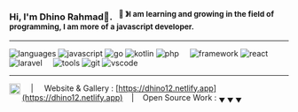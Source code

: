 ### Hi, I'm Dhino Rahmad👋. &nbsp;&nbsp;<sup>👾 &#12299;I am learning and growing in the field of programming, I am more of a javascript developer.</sup>

----

![languages](https://img.shields.io/static/v1?label=&message=languages:&color=111&style=flat-square)
![javascript](https://img.shields.io/static/v1?logo=javascript&label=&message=javascript&color=36465D&logoColor=AAA&style=flat-square&link=)
![go](https://img.shields.io/static/v1?logo=go&label=&message=golang&color=36465D&logoColor=AAA&style=flat-square)
![kotlin](https://img.shields.io/static/v1?logo=kotlin&label=&message=kotlin&color=36465D&logoColor=AAA&style=flat-square)
![php](https://img.shields.io/static/v1?logo=php&label=&message=php&color=36465D&logoColor=AAA&style=flat-square)
&nbsp;&nbsp;&nbsp;
![framework](https://img.shields.io/static/v1?label=&message=framework:&color=111&style=flat-square)
![react](https://img.shields.io/static/v1?logo=react&label=&message=react&color=36465D&logoColor=AAA&style=flat-square)
![laravel](https://img.shields.io/static/v1?logo=laravel&label=&message=laravel&color=36465D&logoColor=AAA&style=flat-square)
&nbsp;&nbsp;&nbsp;
![tools](https://img.shields.io/static/v1?label=&message=tools:&color=111&style=flat-square)
![git](https://img.shields.io/static/v1?logo=git&label=&message=git&color=36465D&logoColor=FF0000&style=flat-square)
![vscode](https://img.shields.io/static/v1?logo=visual-studio-code&label=&message=vscode&color=36465D&logoColor=blue&style=flat-square)

----

<a href="https://linkedin.com/in/dhino-rahmad">
  <img align="left" alt="dhino-rahmad LinkedIn" width="20px" src="https://simpleicons.now.sh/linkedin/495f7e" />
</a>

&nbsp;&nbsp;&nbsp; | &nbsp;&nbsp;&nbsp; Website & Gallery : [https://dhino12.netlify.app](https://dhino12.netlify.app) &nbsp;&nbsp;&nbsp;|&nbsp;&nbsp;&nbsp; Open Source Work : <sub>&#9660; &#9660; &#9660;</sub>
